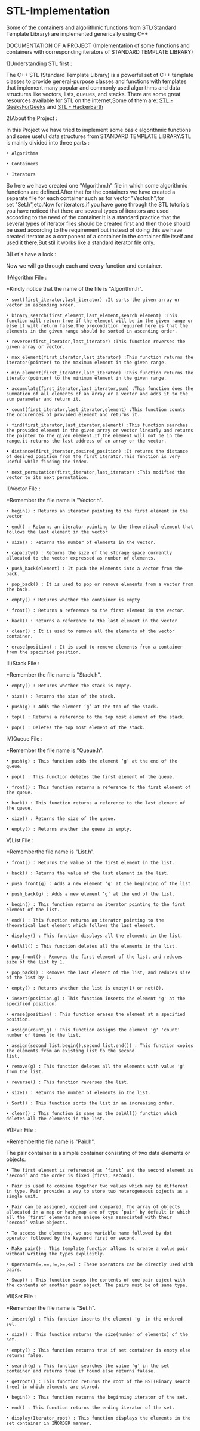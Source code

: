 # STL-Implementation
Some of the containers and algorithmic functions from STL(Standard Template Library) are implemented generically using C++

DOCUMENTATION OF A PROJECT
(Implementation of some functions and containers with corresponding iterators of STANDARD TEMPLATE LIBRARY)

1)Understanding STL first :

The C++ STL (Standard Template Library) is a powerful set of C++ template classes to provide general-purpose classes and functions with templates that implement many popular and commonly used algorithms and data structures like vectors, lists, queues, and stacks.
There are some great resources available for STL on the internet,Some of them are:
    [STL - GeeksForGeeks](https://www.geeksforgeeks.org/the-c-standard-template-library-stl/)
    and
    [STL - HackerEarth](https://www.hackerearth.com/practice/notes/standard-template-library/)
    
2)About the Project :

In this Project we have tried to implement some basic algorithmic functions and some useful data structures from STANDARD TEMPLATE LIBRARY.STL is mainly divided into three parts :

    • Algorithms
    
    • Containers
    
    • Iterators
    
So here we have created one "Algorithm.h" file in which some algorithmic functions are defined.After that for the containers we have created a separate file for each container such as for vector "Vector.h",for set "Set.h",etc.Now for iterators,if you have gone through the STL tutorials you have noticed that there are several types of iterators are used according to the need of the container.It is a standard practice that the several types of iterator files should be created first and then those should be used according to the requirement but instead of doing this we have created iterator as a component of a container in the container file itself and used it there,But stil it works like a standard iterator file only.

3)Let's have a look :

Now we will go through each and every function and container.

I)Algorithm File :

*Kindly notice that the name of the file is "Algorithm.h".

    • sort(first_iterator,last_iterator) :It sorts the given array or vector in ascending order.
    
    • binary_search(first_element,last_element,search element) :This function will return true if the element will be in the given range or else it will return false.The precondition required here is that the elements in the given range should be sorted in ascending order.
    
    • reverse(first_iterator,last_iterator) :This function reverses the given array or vector.
    
    • max_element(first_iterator,last_iterator) :This function returns the iterator(pointer) to the maximum element in the given range.
    
    • min_element(first_iterator,last_iterator) :This function returns the iterator(pointer) to the minimum element in the given range.
    
    • accumulate(first_iterator,last_iterator,sum) :This function does the summation of all elements of an array or a vector and adds it to the sum parameter and return it.
    
    • count(first_iterator,last_iterator,element) :This function counts the occurences of provided element and returns it.
    
    • find(first_iterator,last_iterator,element) :This function searches the provided element in the given array or vector linearly and returns the pointer to the given element.If the element will not be in the range,it returns the last address of an array or the vector.
    
    • distance(first_iterator,desired_position) :It returns the distance of desired position from the first iterator.This function is very useful while finding the index.
    
    • next_permutation(first_iterator,last_iterator) :This modified the vector to its next permutation.
    
II)Vector File :

*Remember the file name is "Vector.h".

    • begin() : Returns an iterator pointing to the first element in the vector
    
    • end() : Returns an iterator pointing to the theoretical element that follows the last element in the vector
    
    • size() : Returns the number of elements in the vector.
    
    • capacity() : Returns the size of the storage space currently allocated to the vector expressed as number of elements.
    
    • push_back(element) : It push the elements into a vector from the back.
    
    • pop_back() : It is used to pop or remove elements from a vector from the back.
    
    • empty() : Returns whether the container is empty.
    
    • front() : Returns a reference to the first element in the vector.
    
    • back() : Returns a reference to the last element in the vector
    
    • clear() : It is used to remove all the elements of the vector container.
    
    • erase(position) : It is used to remove elements from a container from the specified position.
    
III)Stack File :

*Remember the file name is "Stack.h".

    • empty() : Returns whether the stack is empty.
    
    • size() : Returns the size of the stack.
    
    • push(g) : Adds the element ‘g’ at the top of the stack.
    
    • top() : Returns a reference to the top most element of the stack.
    
    • pop() : Deletes the top most element of the stack.
    
IV)Queue File :

*Remember the file name is "Queue.h".

    • push(g) : This function adds the element ‘g’ at the end of the queue.
    
    • pop() : This function deletes the first element of the queue.
    
    • front() : This function returns a reference to the first element of the queue.
    
    • back() : This function returns a reference to the last element of the queue.
    
    • size() : Returns the size of the queue.
    
    • empty() : Returns whether the queue is empty.
    
V)List File :

*Rememberthe file name is "List.h".

    • front() : Returns the value of the first element in the list.
    
    • back() : Returns the value of the last element in the list.
    
    • push_front(g) : Adds a new element ‘g’ at the beginning of the list.
    
    • push_back(g) : Adds a new element ‘g’ at the end of the list.
    
    • begin() : This function returns an iterator pointing to the first element of the list.
    
    • end() : This function returns an iterator pointing to the theoretical last element which follows the last element.
    
    • display() : This function displays all the elements in the list.
    
    • delAll() : This function deletes all the elements in the list.
    
    • pop_front() : Removes the first element of the list, and reduces size of the list by 1.
    
    • pop_back() : Removes the last element of the list, and reduces size of the list by 1.
    
    • empty() : Returns whether the list is empty(1) or not(0).
    
    • insert(position,g) : This function inserts the element 'g' at the specified position.
    
    • erase(position) : This function erases the element at a specified position.
    
    • assign(count,g) : This function assigns the element 'g' 'count' number of times to the list.
    
    • assign(second_list.begin(),second_list.end()) : This function copies the elements from an existing list to the second
    list.
    
    • remove(g) : This function deletes all the elements with value 'g' from the list.
    
    • reverse() : This function reverses the list.
    
    • size() : Returns the number of elements in the list.
    
    • Sort() : This function sorts the list in an increasing order.
    
    • clear() : This function is same as the delAll() function which deletes all the elements in the list.
    
VI)Pair File :

*Rememberthe file name is "Pair.h".

The pair container is a simple container consisting of two data elements or objects.

    • The first element is referenced as ‘first’ and the second element as ‘second’ and the order is fixed (first, second).
    
    • Pair is used to combine together two values which may be different in type. Pair provides a way to store two heterogeneous objects as a single unit.
    
    • Pair can be assigned, copied and compared. The array of objects allocated in a map or hash_map are of type ‘pair’ by default in which all the ‘first’ elements are unique keys associated with their ‘second’ value objects.
    
    • To access the elements, we use variable name followed by dot operator followed by the keyword first or second.
    
    • Make_pair() : This template function allows to create a value pair without writing the types explicitly.
    
    • Operators(=,==,!=,>=,<=) : These operators can be directly used with pairs.
    
    • Swap() : This function swaps the contents of one pair object with the contents of another pair object. The pairs must be of same type.
    
VII)Set File :

*Remember the file name is "Set.h".

    • insert(g) : This function inserts the element 'g' in the ordered set.
    
    • size() : This function returns the size(number of elements) of the set.
    
    • empty() : This function returns true if set container is empty else returns false.
    
    • search(g) : This function searches the value 'g' in the set container and returns true if found else returns falase.
    
    • getroot() : This function returns the root of the BST(Binary search tree) in which elements are stored.
    
    • begin() : This function returns the beginning iterator of the set.
    
    • end() : This function returns the ending iterator of the set.
    
    • display(Iterator_root) : This function displays the elements in the set container in INORDER manner.
    

